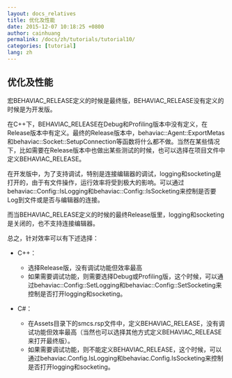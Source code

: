 ```yaml
---
layout: docs_relatives
title: 优化及性能
date: 2015-12-07 10:18:25 +0800
author: cainhuang
permalink: /docs/zh/tutorials/tutorial10/
categories: [tutorial]
lang: zh
---
```


## 优化及性能
宏BEHAVIAC_RELEASE定义的时候是最终版，BEHAVIAC_RELEASE没有定义的时候是为开发版。

在C++下，BEHAVIAC_RELEASE在Debug和Profiling版本中没有定义，在Release版本中有定义。最终的Release版本中，behaviac::Agent::ExportMetas和behaviac::Socket::SetupConnection等函数将什么都不做。当然在某些情况下，比如需要在Release版本中也做出某些测试的时候，也可以选择在项目文件中定义BEHAVIAC_RELEASE。

在开发版中，为了支持调试，特别是连接编辑器的调试，logging和socketing是打开的，由于有文件操作，运行效率将受到极大的影响。可以通过behaviac::Config::IsLogging和behaviac::Config::IsSocketing来控制是否要Log到文件或是否与编辑器的连接。

而当BEHAVIAC_RELEASE定义的时候的最终Release版里，logging和socketing是关闭的，也不支持连接编辑器。

总之，针对效率可以有下述选择：

- C++：
	- 选择Release版，没有调试功能但效率最高
	- 如果需要调试功能，则需要选择Debug或Profiling版，这个时候，可以通过behaviac::Config::SetLogging和behaviac::Config::SetSocketing来控制是否打开logging和socketing。

- C#：
	- 在Assets目录下的smcs.rsp文件中，定义BEHAVIAC_RELEASE，没有调试功能但效率最高（当然也可以选择其他方式定义BEHAVIAC_RELEASE来打开最终版）。
	- 如果需要调试功能，则不能定义BEHAVIAC_RELEASE，这个时候，可以通过behaviac.Config.IsLogging和behaviac.Config.IsSocketing来控制是否打开logging和socketing。
